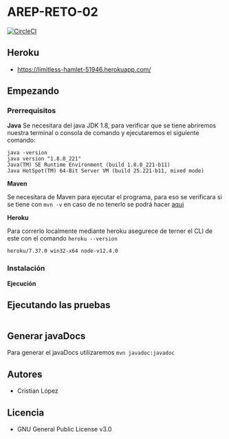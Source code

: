 # AREP-RETO-02

[![CircleCI](https://circleci.com/gh/cdavidd/AREP-RETO-02.svg?style=svg)](https://circleci.com/gh/cdavidd/AREP-RETO-02)

## Heroku

- https://limitless-hamlet-51946.herokuapp.com/

## Empezando

### Prerrequisitos

**Java**
Se necesitara del java JDK 1.8, para verificar que se tiene abriremos nuestra terminal o consola de comando y ejecutaremos el siguiente comando:

```
java -version
java version "1.8.0_221"
Java(TM) SE Runtime Environment (build 1.8.0_221-b11)
Java HotSpot(TM) 64-Bit Server VM (build 25.221-b11, mixed mode)
```

**Maven**

Se necesitara de Maven para ejecutar el programa, para eso se verificara si se tiene con `mvn -v` en caso de no tenerlo se podrá hacer [aqui](https://maven.apache.org/install.html)

**Heroku**

Para correrlo localmente mediante heroku asegurece de terner el CLI de este con el comando `heroku --version`

```
heroku/7.37.0 win32-x64 node-v12.4.0
```

### Instalación

**Ejecución**

## Ejecutando las pruebas

```java

```

## Generar javaDocs

Para generar el javaDocs utilizaremos `mvn javadoc:javadoc`

## Autores

- Cristian López

## Licencia

- GNU General Public License v3.0
